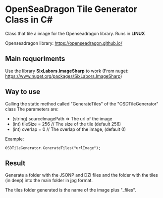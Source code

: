# OpenSeaDragon Tile Generator Class in C#
Class that tile a image for the Openseadragon library. Runs in **LINUX** 

Openseadragon library: https://openseadragon.github.io/

## Main requeriments
Use the library **SixLabors.ImageSharp** to work (From nuget: https://www.nuget.org/packages/SixLabors.ImageSharp)

## Way to use
Calling the static method called "GenerateTiles" of the "OSDTileGenerator" class
The parameters are:
 - (string) sourceImagePath => The url of the image
 - (int) tileSize = 256 // The size of the tile (default 256)
 - (int) overlap = 0 // The overlap of the image, (default 0)

Example:
```
OSDTileGenerator.GenerateTiles("urlImage");
```

## Result
Generate a folder with the JSONP and DZI files and the folder with the tiles (in deep) into the main folder in jpg format.

The tiles folder generated is the name of the image plus "_files".


